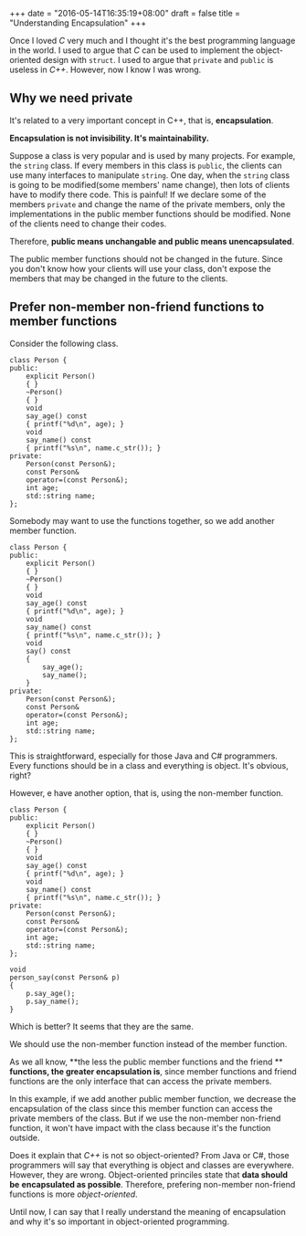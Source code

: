+++
date = "2016-05-14T16:35:19+08:00"
draft = false
title = "Understanding Encapsulation"
+++

Once I loved *C* very much and I thought it's the best programming language
in the world. I used to argue that *C* can be used to implement the
object-oriented design with ``struct``. I used to argue that ``private`` and
``public`` is useless in *C++*. However, now I know I was wrong.

Why we need private
------------------------

It's related to a very important concept in C++, that is, **encapsulation**.

**Encapsulation is not invisibility. It's maintainability.**

Suppose a class is very popular and is used by many projects. For example,
the ``string`` class. If every members in this class is ``public``, the clients
can use many interfaces to manipulate ``string``. One day, when the ``string``
class is going to be modified(some members' name change), then lots of clients
have to modify there code. This is painful! If we declare some of the members
``private`` and change the name of the private members, only the implementations
in the public member functions should be modified. None of the clients need to
change their codes.

Therefore, **public means unchangable and public means unencapsulated**.

The public member functions should not be changed in the future. Since you don't
know how your clients will use your class, don't expose the members that may be
changed in the future to the clients.

Prefer non-member non-friend functions to member functions
---------------------------------------------------------------

Consider the following class.

    class Person {
	public:
	    explicit Person()
		{ }
		~Person()
		{ }
	    void
		say_age() const
		{ printf("%d\n", age); }
		void
		say_name() const
		{ printf("%s\n", name.c_str()); }
	private:
	    Person(const Person&);
		const Person&
		operator=(const Person&);
	    int age;
		std::string name;
	};

Somebody may want to use the functions together, so we add another member
function.

    class Person {
	public:
	    explicit Person()
		{ }
		~Person()
		{ }
		void
		say_age() const
		{ printf("%d\n", age); }
		void
		say_name() const
		{ printf("%s\n", name.c_str()); }
		void
		say() const
		{
		    say_age();
			say_name();
		}
	private:
	    Person(const Person&);
		const Person&
		operator=(const Person&);
		int age;
		std::string name;
	};

This is straightforward, especially for those Java and C# programmers. Every
functions should be in a class and everything is object. It's obvious, right?

However, e have another option, that is, using the non-member function.

    class Person {
	public:
	    explicit Person()
		{ }
		~Person()
		{ }
		void
		say_age() const
		{ printf("%d\n", age); }
		void
		say_name() const
		{ printf("%s\n", name.c_str()); }
	private:
	    Person(const Person&);
		const Person&
		operator=(const Person&);
		int age;
		std::string name;
	};

    void
	person_say(const Person& p)
	{
	    p.say_age();
		p.say_name();
	}

Which is better? It seems that they are the same.

We should use the non-member function instead of the member function.

As we all know, **the less the public member functions and the friend **
 **functions, the greater encapsulation is**, since member functions and
friend functions are the only interface that can access the private members.

In this example, if we add another public member function, we decrease the
encapsulation of the class since this member function can access the private
members of the class. But if we use the non-member non-friend function, it
won't have impact with the class because it's the function outside.

Does it explain that *C++* is not so object-oriented? From Java or C#, those
programmers will say that everything is object and classes are everywhere.
However, they are wrong. Object-oriented princiles state that **data should be**
**encapsulated as possible**. Therefore, prefering non-member non-friend
functions is more *object-oriented*.

Until now, I can say that I really understand the meaning of encapsulation and
why it's so important in object-oriented programming.

